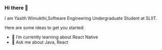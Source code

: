 ### Hi there 👋

I am Yasith Wimukthi,Software Engineering Undergraduate Student at SLIIT.

Here are some ideas to get you started:

- 🌱 I’m currently learning about React Native
- 💬 Ask me about Java, React

<!--- 👯 I’m looking to collaborate on ...
- 🤔 I’m looking for help with ...
- 📫 How to reach me: ...
- 😄 Pronouns: ...
- ⚡ Fun fact: ...
-->

